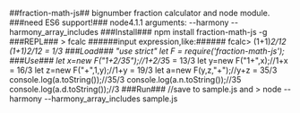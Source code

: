 ##fraction-math-js##
bignumber fraction calculator and node module.
###need ES6 support!###
	node4.1.1 arguments:
		--harmony --harmony_array_includes
###Install###
npm install fraction-math-js -g
###REPL###
	> fcalc
######input expression,like:######
	fcalc> (1+1)*2/12
	(1+1)*2/12  =  1/3
###Load###
	"use strict"
    let F = require('fraction-math-js');
###Use###
    let x=new F("1+2/3*5");//1+2/3*5 = 13/3
    let y=new F("1+",x);//1+x = 16/3
    let z=new F("+",1,y);//1+y = 19/3
    let a=new F(y,z,"+");//y+z = 35/3
    console.log(a.toString());//35/3
    console.log(a.n.toString());//35
    console.log(a.d.toString());//3
###Run###
	//save to sample.js and
	> node --harmony --harmony_array_includes sample.js